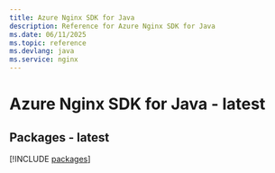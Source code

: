 ```yaml
---
title: Azure Nginx SDK for Java
description: Reference for Azure Nginx SDK for Java
ms.date: 06/11/2025
ms.topic: reference
ms.devlang: java
ms.service: nginx
---
```

# Azure Nginx SDK for Java - latest
## Packages - latest
[!INCLUDE [packages](nginx-index.md)]